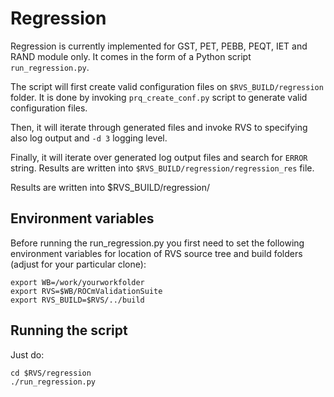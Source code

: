 # Regression

Regression is currently implemented for GST, PET, PEBB, PEQT, IET and RAND module only.
It comes in the form of a Python script `run_regression.py`.

The script will first create valid configuration files on
`$RVS_BUILD/regression` folder. It is done by invoking `prq_create_conf.py`
script to generate valid configuration files.

Then, it will iterate through generated files and invoke RVS to specifying also
log output and `-d 3` logging level.

Finally, it will iterate over generated log output files and search for `ERROR`
string. Results are written into `$RVS_BUILD/regression/regression_res`
file.

Results are written into $RVS_BUILD/regression/

## Environment variables

Before running the run_regression.py you first need to set the following
environment variables for location of RVS source tree and build folders
(adjust for your particular clone):

    export WB=/work/yourworkfolder
    export RVS=$WB/ROCmValidationSuite
    export RVS_BUILD=$RVS/../build

## Running the script

Just do:

    cd $RVS/regression
    ./run_regression.py
